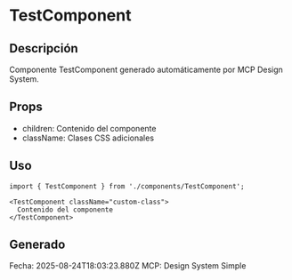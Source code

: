 # TestComponent

## Descripción
Componente TestComponent generado automáticamente por MCP Design System.

## Props
- children: Contenido del componente
- className: Clases CSS adicionales

## Uso
```tsx
import { TestComponent } from './components/TestComponent';

<TestComponent className="custom-class">
  Contenido del componente
</TestComponent>
```

## Generado
Fecha: 2025-08-24T18:03:23.880Z
MCP: Design System Simple
